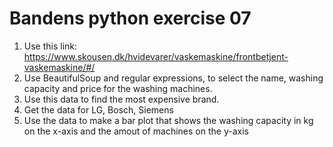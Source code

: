 # Bandens python exercise 07
1. Use this link: https://www.skousen.dk/hvidevarer/vaskemaskine/frontbetjent-vaskemaskine/#/
2. Use BeautifulSoup and regular expressions, to select the name, washing capacity  and price for the washing machines. 
3. Use this data to find the most expensive brand. 
4. Get the data for LG, Bosch, Siemens 
5. Use the data to make a bar plot that shows the washing capacity in kg on the x-axis and the amout of machines on the y-axis 
